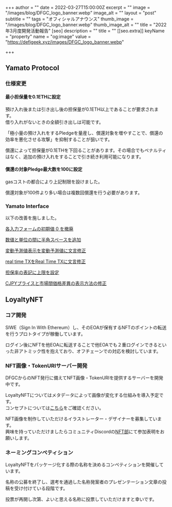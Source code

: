 +++
author = ""
date = 2022-03-27T15:00:00Z
excerpt = ""
image = "/images/blog/DFGC_logo_banner.webp"
image_alt = ""
layout = "post"
subtitle = ""
tags = "オフィシャルアナウンス"
thumb_image = "/images/blog/DFGC_logo_banner.webp"
thumb_image_alt = ""
title = "2022年3月度開発活動報告"
[seo]
description = ""
title = ""
[[seo.extra]]
keyName = "property"
name = "og:image"
value = "https://defigeek.xyz/images/DFGC_logo_banner.webp"

+++
## Yamato Protocol

### 仕様変更

#### 最小担保量を0.1ETHに設定

預け入れ後または引き出し後の担保量が0.1ETH以上であることが要求されます。  
借り入れがないときの全額引き出しは可能です。

「極小量の預け入れをするPledgeを量産し、償還対象を増やすことで、償還の効率を悪化させる攻撃」を抑制することが狙いです。

償還によって担保量が0.1ETHを下回ることがあります。その場合でもペナルティはなく、追加の預け入れをすることで引き続き利用可能になります。

#### 償還の対象Pledge最大数を100に設定

gasコストの都合により上記制限を設けました。

償還対象が100件より多い場合は複数回償還を行う必要があります。

### Yamato Interface

以下の改善を施しました。

[各入力フォームの初期値 0 を撤廃](https://github.com/DeFiGeek-Community/yamato-interface/issues/104)

[数値と単位の間に半角スペースを追加](https://github.com/DeFiGeek-Community/yamato-interface/issues/103)

[変動予測値表示を変動予測値に文言修正](https://github.com/DeFiGeek-Community/yamato-interface/issues/102)

[real time TXをReal Time TXに文言修正](https://github.com/DeFiGeek-Community/yamato-interface/issues/100)

[担保率の表記に上限を設定](https://github.com/DeFiGeek-Community/yamato-interface/issues/108)

[CJPYプライスと市場間価格差異の表示方法の修正](https://github.com/DeFiGeek-Community/yamato-interface/issues/117)

## LoyaltyNFT

### コア開発

SIWE（Sign In With Ethereum）し、そのEOAが保有するNFTのポイントの転送を行うプロトタイプが稼働しています。

ログイン後にNFTを他EOAに転送することで他EOAでも２重ログインできるといった非アトミック性を抱えており、オフチェーンでの対応を検討しています。

### NFT画像・TokenURIサーバー開発

DFGCからのNFT発行に備えてNFT画像・TokenURIを提供するサーバーを開発中です。

LoyaltyNFTについてはメタデータによって画像が変化する仕組みを導入予定です。  
コンセプトについては[こちら](https://github.com/haruketh/DFGC/blob/main/SUGOI%E7%94%BB%E5%83%8F.md)をご確認ください。

NFT画像を制作していただけるイラストレーター・デザイナーを募集しています。  
興味を持っていただけましたらコミュニティDiscordの[NFT部](https://discord.com/channels/705052448418693180/897682225913528420)にて参加表明をお願いします。

### ネーミングコンペティション

LoyaltyNFTをパッケージ化する際の名称を決めるコンペティションを開催しています。

名称の公募を終了し、選考を通過した名称発案者のプレゼンテーション文章の投稿を受け付けている段階です。

投票が再開し次第、よいと思える名称に投票していただけますと幸いです。